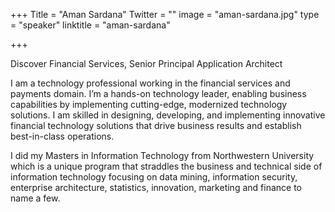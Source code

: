 +++
Title = "Aman Sardana"
Twitter = ""
image = "aman-sardana.jpg"
type = "speaker"
linktitle = "aman-sardana"

+++

Discover Financial Services, Senior Principal Application Architect

I am a technology professional working in the financial services and payments domain. I’m a hands-on technology leader, enabling business capabilities by implementing cutting-edge, modernized technology solutions. I am skilled in designing, developing, and implementing innovative financial technology solutions that drive business results and establish best-in-class operations.

I did my Masters in Information Technology from Northwestern University which is a unique program that straddles the business and technical side of information technology focusing on data mining, information security, enterprise architecture, statistics, innovation, marketing and finance to name a few.
